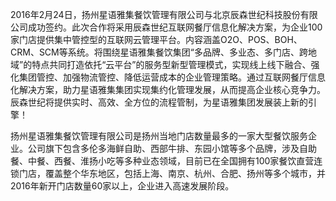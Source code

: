 2016年2月24日，扬州星语雅集餐饮管理有限公司与北京辰森世纪科技股份有限公司成功签约。此次合作将采用辰森世纪互联网餐厅信息化解决方案，为企业100家门店提供集中管控型的互联网云管理平台。内容涵盖O2O、POS、BOH、CRM、SCM等系统。将围绕星语雅集餐饮集团“多品牌、多业态、多门店、跨地域”的特点共同打造依托“云平台”的服务型新型管理模式，实现线上线下融合、强化集团管控、加强物流管控、降低运营成本的企业管理策略。通过互联网餐厅信息化解决方案，助力星语雅集集团实现集约化管理发展，从而提高企业核心竞争力。辰森世纪将提供实时、高效、全方位的流程管制，为星语雅集团发展装上新的引擎！

扬州星语雅集餐饮管理有限公司是扬州当地门店数量最多的一家大型餐饮服务企业。公司旗下包含多伦多海鲜自助、西部牛排、东园小馆等多个品牌，涉及自助餐、中餐、西餐、淮扬小吃等多种业态领域，目前已在全国拥有100家餐饮直营连锁门店，覆盖整个华东地区，包括上海、南京、杭州、合肥、扬州等多个城市，并2016年新开门店数量60家以上，企业进入高速发展阶段。

